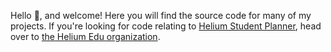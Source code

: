 Hello 👋, and welcome! Here you will find the source code for many of my projects. If you're looking for code relating to [Helium Student Planner](https://www.heliumedu.com/), head over to [the Helium Edu organization](https://github.com/HeliumEdu).
